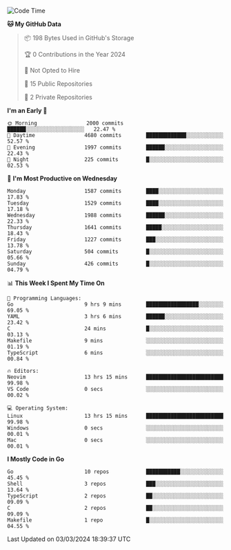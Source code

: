 <!--START_SECTION:waka-->
![Code Time](http://img.shields.io/badge/Code%20Time-391%20hrs%2048%20mins-blue)

**🐱 My GitHub Data** 

> 📦 198 Bytes Used in GitHub's Storage 
 > 
> 🏆 0 Contributions in the Year 2024
 > 
> 🚫 Not Opted to Hire
 > 
> 📜 15 Public Repositories 
 > 
> 🔑 2 Private Repositories 
 > 
**I'm an Early 🐤** 

```text
🌞 Morning                2000 commits        ██████░░░░░░░░░░░░░░░░░░░   22.47 % 
🌆 Daytime                4680 commits        █████████████░░░░░░░░░░░░   52.57 % 
🌃 Evening                1997 commits        ██████░░░░░░░░░░░░░░░░░░░   22.43 % 
🌙 Night                  225 commits         █░░░░░░░░░░░░░░░░░░░░░░░░   02.53 % 
```
📅 **I'm Most Productive on Wednesday** 

```text
Monday                   1587 commits        ████░░░░░░░░░░░░░░░░░░░░░   17.83 % 
Tuesday                  1529 commits        ████░░░░░░░░░░░░░░░░░░░░░   17.18 % 
Wednesday                1988 commits        ██████░░░░░░░░░░░░░░░░░░░   22.33 % 
Thursday                 1641 commits        █████░░░░░░░░░░░░░░░░░░░░   18.43 % 
Friday                   1227 commits        ███░░░░░░░░░░░░░░░░░░░░░░   13.78 % 
Saturday                 504 commits         █░░░░░░░░░░░░░░░░░░░░░░░░   05.66 % 
Sunday                   426 commits         █░░░░░░░░░░░░░░░░░░░░░░░░   04.79 % 
```


📊 **This Week I Spent My Time On** 

```text
💬 Programming Languages: 
Go                       9 hrs 9 mins        █████████████████░░░░░░░░   69.05 % 
YAML                     3 hrs 6 mins        ██████░░░░░░░░░░░░░░░░░░░   23.42 % 
C                        24 mins             █░░░░░░░░░░░░░░░░░░░░░░░░   03.13 % 
Makefile                 9 mins              ░░░░░░░░░░░░░░░░░░░░░░░░░   01.19 % 
TypeScript               6 mins              ░░░░░░░░░░░░░░░░░░░░░░░░░   00.84 % 

🔥 Editors: 
Neovim                   13 hrs 15 mins      █████████████████████████   99.98 % 
VS Code                  0 secs              ░░░░░░░░░░░░░░░░░░░░░░░░░   00.02 % 

💻 Operating System: 
Linux                    13 hrs 15 mins      █████████████████████████   99.98 % 
Windows                  0 secs              ░░░░░░░░░░░░░░░░░░░░░░░░░   00.01 % 
Mac                      0 secs              ░░░░░░░░░░░░░░░░░░░░░░░░░   00.01 % 
```

**I Mostly Code in Go** 

```text
Go                       10 repos            ███████████░░░░░░░░░░░░░░   45.45 % 
Shell                    3 repos             ███░░░░░░░░░░░░░░░░░░░░░░   13.64 % 
TypeScript               2 repos             ██░░░░░░░░░░░░░░░░░░░░░░░   09.09 % 
C                        2 repos             ██░░░░░░░░░░░░░░░░░░░░░░░   09.09 % 
Makefile                 1 repo              █░░░░░░░░░░░░░░░░░░░░░░░░   04.55 % 
```




 Last Updated on 03/03/2024 18:39:37 UTC
<!--END_SECTION:waka-->
